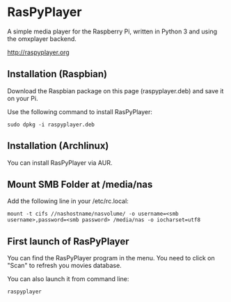 RasPyPlayer
===========

A simple media player for the Raspberry Pi, written in Python 3 and using the omxplayer backend.

http://raspyplayer.org

Installation (Raspbian)
-----------------------

Download the Raspbian package on this page (raspyplayer.deb) and save it on your Pi. 

Use the following command to install RasPyPlayer:

    sudo dpkg -i raspyplayer.deb

Installation (Archlinux)
------------------------

You can install RasPyPlayer via AUR.

Mount SMB Folder at /media/nas
--------------------------------

Add the following line in your /etc/rc.local:

    mount -t cifs //nashostname/nasvolume/ -o username=<smb username>,password=<smb password> /media/nas -o iocharset=utf8

First launch of RasPyPlayer
---------------------------

You can find the RasPyPlayer program in the menu. You need to click on "Scan" to refresh you movies database. 

You can also launch it from command line:

    raspyplayer



